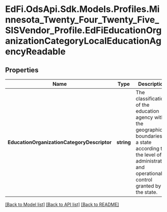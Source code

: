 # EdFi.OdsApi.Sdk.Models.Profiles.Minnesota_Twenty_Four_Twenty_Five_SISVendor_Profile.EdFiEducationOrganizationCategoryLocalEducationAgencyReadable

## Properties

Name | Type | Description | Notes
------------ | ------------- | ------------- | -------------
**EducationOrganizationCategoryDescriptor** | **string** | The classification of the education agency within the geographic boundaries of a state according to the level of administrative and operational control granted by the state. | 

[[Back to Model list]](../README.md#documentation-for-models) [[Back to API list]](../README.md#documentation-for-api-endpoints) [[Back to README]](../README.md)

